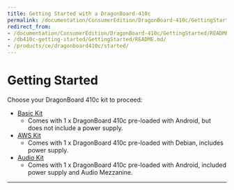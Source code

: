 ```yaml
---
title: Getting Started with a DragonBoard-410c
permalink: /documentation/ConsumerEdition/DragonBoard-410c/GettingStarted/
redirect_from:
- /documentation/ConsumerEdition/DragonBoard-410c/GettingStarted/README.md/
- /db410c-getting-started/GettingStarted/README.md/
- /products/ce/dragonboard410c/started/
---
```

# Getting Started

Choose your DragonBoard 410c kit to proceed:

- [Basic Kit](BasicKit/)
   - Comes with 1 x DragonBoard 410c pre-loaded with Android, but does not include a power supply.
- [AWS Kit](AWSKit/)
   - Comes with 1 x DragonBoard 410c pre-loaded with Debian, includes power supply.
- [Audio Kit](AudioKit/)
   - Comes with 1 x DragonBoard 410c pre-loaded with Android, included power supply and Audio Mezzanine.

***
